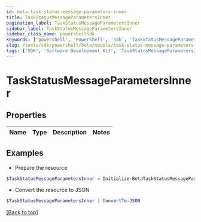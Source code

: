 ```yaml
---
id: beta-task-status-message-parameters-inner
title: TaskStatusMessageParametersInner
pagination_label: TaskStatusMessageParametersInner
sidebar_label: TaskStatusMessageParametersInner
sidebar_class_name: powershellsdk
keywords: ['powershell', 'PowerShell', 'sdk', 'TaskStatusMessageParametersInner', 'BetaTaskStatusMessageParametersInner'] 
slug: /tools/sdk/powershell/beta/models/task-status-message-parameters-inner
tags: ['SDK', 'Software Development Kit', 'TaskStatusMessageParametersInner', 'BetaTaskStatusMessageParametersInner']
---
```



# TaskStatusMessageParametersInner

## Properties

Name | Type | Description | Notes
------------ | ------------- | ------------- | -------------

## Examples

- Prepare the resource
```powershell
$TaskStatusMessageParametersInner = Initialize-BetaTaskStatusMessageParametersInner 
```

- Convert the resource to JSON
```powershell
$TaskStatusMessageParametersInner | ConvertTo-JSON
```


[[Back to top]](#) 

